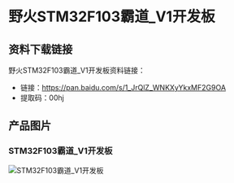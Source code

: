 # 野火STM32F103霸道_V1开发板

## 资料下载链接
野火STM32F103霸道_V1开发板资料链接：
* 链接：https://pan.baidu.com/s/1_JrQlZ_WNKXyYkxMF2G9OA 
* 提取码：00hj 


## 产品图片
### STM32F103霸道_V1开发板
![STM32F103霸道_V1开发板](https://raw.githubusercontent.com/wiki/Embdefire/products/images/STM32系列产品/STM32F103霸道_V1开发板/STM32F103霸道_V1开发板.jpg)
